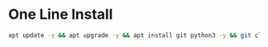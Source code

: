 # One Line Install
```bash
apt update -y && apt upgrade -y && apt install git python3 -y && git clone https://github.com/ZetzzProject/chatgpt && cd chatgpt && pip install requests && python zetz.py
```
